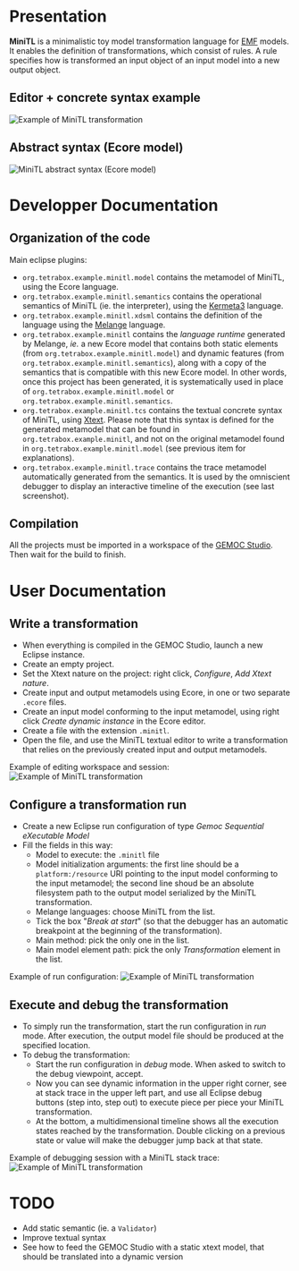 # Presentation

**MiniTL** is a minimalistic toy model transformation language for [EMF](http://www.eclipse.org/modeling/emf/) models. It enables the definition of transformations, which consist of rules. A rule specifies how is transformed an input object of an input model into a new output object.

## Editor + concrete syntax example

![Example of MiniTL transformation](img/screenshot.png)

## Abstract syntax (Ecore model)

![MiniTL abstract syntax (Ecore model)](img/as.png)



# Developper Documentation

## Organization of the code

Main eclipse plugins:

- `org.tetrabox.example.minitl.model` contains the metamodel of MiniTL, using the Ecore language.
- `org.tetrabox.example.minitl.semantics` contains the operational semantics of MiniTL (ie. the interpreter), using the [Kermeta3](http://diverse-project.github.io/k3/) language.
- `org.tetrabox.example.minitl.xdsml` contains the definition of the language using the [Melange](http://melange.inria.fr/) language.
- `org.tetrabox.example.minitl` contains the *language runtime* generated by Melange, *ie.* a new Ecore model that contains both static elements (from `org.tetrabox.example.minitl.model`) and dynamic features (from `org.tetrabox.example.minitl.semantics`), along with a copy of the semantics that is compatible with this new Ecore model. In other words, once this project has been generated, it is systematically used in place of `org.tetrabox.example.minitl.model` or `org.tetrabox.example.minitl.semantics`.
- `org.tetrabox.example.minitl.tcs` contains the textual concrete syntax of MiniTL, using [Xtext](https://eclipse.org/Xtext/). Please note that this syntax is defined for the generated metamodel that can be found in `org.tetrabox.example.minitl`, and not on the original metamodel found in `org.tetrabox.example.minitl.model` (see previous item for explanations).
- `org.tetrabox.example.minitl.trace` contains the trace metamodel automatically generated from the semantics. It is used by the omniscient debugger to display an interactive timeline of the execution (see last screenshot).

## Compilation

All the projects must be imported in a workspace of the [GEMOC Studio](http://gemoc.org/studio). Then wait for the build to finish.

# User Documentation

## Write a transformation

- When everything is compiled in the GEMOC Studio, launch a new Eclipse instance.
- Create an empty project.
- Set the Xtext nature on the project: right click, *Configure*, *Add Xtext nature*.
- Create input and output metamodels using Ecore, in one or two separate `.ecore` files.
- Create an input model conforming to the input metamodel, using right click *Create dynamic instance* in the Ecore editor.
- Create a file with the extension `.minitl`.
- Open the file, and use the MiniTL textual editor to write a transformation that relies on the previously created input and output metamodels.

Example of editing workspace and session:
![Example of MiniTL transformation](img/editing.png)

## Configure a transformation run

- Create a new Eclipse run configuration of type *Gemoc Sequential eXecutable Model*
- Fill the fields in this way:
	- Model to execute: the `.minitl` file
	- Model initialization arguments: the first line should be a `platform:/resource` URI pointing to the input model conforming to the input metamodel; the second line shoud be an absolute filesystem path to the output model serialized by the MiniTL transformation.
	- Melange languages: choose MiniTL from the list.
	- Tick the box "*Break at start*" (so that the debugger has an automatic breakpoint at the beginning of the transformation).
	- Main method: pick the only one in the list.
	- Main model element path: pick the only *Transformation* element in the list.

Example of run configuration:
![Example of MiniTL transformation](img/runconf.png)


## Execute and debug the transformation

- To simply run the transformation, start the run configuration in *run* mode. After execution, the output model file should be produced at the specified location.
- To debug the transformation:
	- Start the run configuration in *debug* mode. When asked to switch to the debug viewpoint, accept.
	- Now you can see dynamic information in the upper right corner, see at stack trace in the upper left part, and use all Eclipse debug buttons (step into, step out) to execute piece per piece your MiniTL transformation.
	- At the bottom, a multidimensional timeline shows all the execution states reached by the transformation. Double clicking on a previous state or value will make the debugger jump back at that state.

Example of debugging session with a MiniTL stack trace:
![Example of MiniTL transformation](img/debug.png)




# TODO

- Add static semantic (ie. a `Validator`)
- Improve textual syntax
- See how to feed the GEMOC Studio with a static xtext model, that should be translated into a dynamic version
